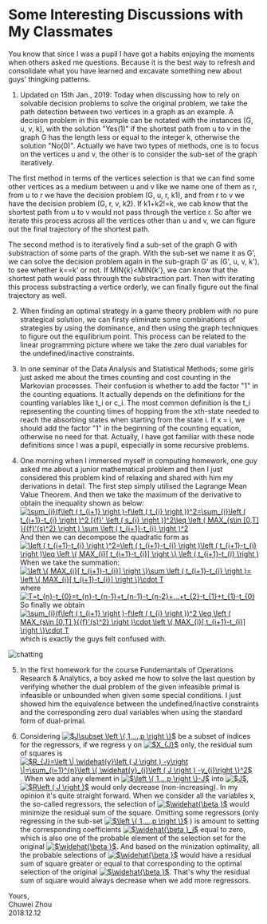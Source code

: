 # Some Interesting Discussions with My Classmates      

You know that since I was a pupil I have got a habits enjoying the moments when others asked me questions. Because it is the best way to refresh and consolidate what you have learned and excavate something new about guys' thingking patterns.        
                    
1. Updated on 15th Jan., 2019: Today when discussing how to rely on solvable decision problems to solve the original problem, we take the path detection between two vertices in a graph as an example. A decision problem in this example can be notated with the instances (G, u, v, k), with the solution "Yes(1)" if the shortest path from u to v in the graph G has the length less or equal to the integer k, otherwise the solution "No(0)". Actually we have two types of methods, one is to focus on the vertices u and v, the other is to consider the sub-set of the graph iteratively.                
                 
The first method in terms of the vertices selection is that we can find some other vertices as a medium between u and v like we name one of them as r, from u to r we have the decision problem (G, u, r, k1), and from r to v we have the decision problem (G, r, v, k2). If k1+k2!=k, we cab know that the shortest path from u to v would not pass through the vertice r. So after we iterate this process across all the vertices other than u and v, we can figure out the final trajectory of the shortest path.               
                   
The second method is to iteratively find a sub-set of the graph G with substraction of some parts of the graph. With the sub-set we name it as G', we can solve the decision problem again in the sub-graph G' as (G', u, v, k'), to see whether k==k' or not. If MIN{k}<MIN{k'}, we can know that the shortest path would pass through the substraction part. Then with iterating this process substracting a vertice orderly, we can finally figure out the final trajectory as well.                      
                    
                    
              
              
2. When finding an optimal strategy in a game theory problem with no pure strategical solution, we can firsty eliminate some combinations of strategies by using the dominance, and then using the graph techniques to figure out the equilibrium point. This process can be related to the linear programming picture where we take the zero dual variables for the undefined/inactive constraints.             
         
         
3. In one seminar of the Data Analysis and Statistical Methods, some girls just asked me about the times counting and cost counting in the Markovian processes. Their confusion is whether to add the factor "1" in the counting equations. It actually depends on the definitions for the counting variables like t_i or c_i. The most common definition is the t_i representing the counting times of hopping from the xth-state needed to reach the absorbing states when starting from the state i. If x = i, we should add the factor "1" in the beginning of the counting equation, otherwise no need for that. Actually, I have got familiar with these node definitions since I was a pupil, especially in some recursive problems.                          

                   
4. One morning when I immersed myself in computing homework, one guy asked me about a junior mathematical problem and then I just considered this problem kind of relaxing and shared with him my derivations in detail. The first step simply utilised the Lagrange Mean Value Theorem. And then we take the maximum of the derivative to obtain the inequality shown as below:                         
<a href="https://www.codecogs.com/eqnedit.php?latex=\sum_{i}(f\left&space;(&space;t_{i&plus;1}&space;\right&space;)-f\left&space;(&space;t_{i}&space;\right&space;))^2=\sum_{i}\left&space;(&space;t_{i&plus;1}-t_{i}&space;\right&space;)^2&space;[{f}'&space;\left&space;(&space;s_{i}&space;\right&space;)]^2\leq&space;\left&space;(&space;MAX_{s\in&space;[0,T]&space;}{{f}'(s)^2}&space;\right&space;)&space;\sum&space;\left&space;(&space;t_{i&plus;1}-t_{i}&space;\right&space;)^2" target="_blank"><img src="https://latex.codecogs.com/gif.latex?\sum_{i}(f\left&space;(&space;t_{i&plus;1}&space;\right&space;)-f\left&space;(&space;t_{i}&space;\right&space;))^2=\sum_{i}\left&space;(&space;t_{i&plus;1}-t_{i}&space;\right&space;)^2&space;[{f}'&space;\left&space;(&space;s_{i}&space;\right&space;)]^2\leq&space;\left&space;(&space;MAX_{s\in&space;[0,T]&space;}{{f}'(s)^2}&space;\right&space;)&space;\sum&space;\left&space;(&space;t_{i&plus;1}-t_{i}&space;\right&space;)^2" title="\sum_{i}(f\left ( t_{i+1} \right )-f\left ( t_{i} \right ))^2=\sum_{i}\left ( t_{i+1}-t_{i} \right )^2 [{f}' \left ( s_{i} \right )]^2\leq \left ( MAX_{s\in [0,T] }{{f}'(s)^2} \right ) \sum \left ( t_{i+1}-t_{i} \right )^2" /></a>                  
And then we can decompose the quadratic form as                 
<a href="https://www.codecogs.com/eqnedit.php?latex=\left&space;(&space;t_{i&plus;1}-t_{i}&space;\right&space;)^2=\left&space;(&space;t_{i&plus;1}-t_{i}&space;\right&space;)\left&space;(&space;t_{i&plus;1}-t_{i}&space;\right&space;)\leq&space;\left&space;\{&space;MAX_{i}[&space;t_{i&plus;1}-t_{i}]&space;\right&space;\}&space;\left&space;(&space;t_{i&plus;1}-t_{i}&space;\right&space;)" target="_blank"><img src="https://latex.codecogs.com/gif.latex?\left&space;(&space;t_{i&plus;1}-t_{i}&space;\right&space;)^2=\left&space;(&space;t_{i&plus;1}-t_{i}&space;\right&space;)\left&space;(&space;t_{i&plus;1}-t_{i}&space;\right&space;)\leq&space;\left&space;\{&space;MAX_{i}[&space;t_{i&plus;1}-t_{i}]&space;\right&space;\}&space;\left&space;(&space;t_{i&plus;1}-t_{i}&space;\right&space;)" title="\left ( t_{i+1}-t_{i} \right )^2=\left ( t_{i+1}-t_{i} \right )\left ( t_{i+1}-t_{i} \right )\leq \left \{ MAX_{i}[ t_{i+1}-t_{i}] \right \} \left ( t_{i+1}-t_{i} \right )" /></a>                 
When we take the summation: <a href="https://www.codecogs.com/eqnedit.php?latex=\left&space;\{&space;MAX_{i}[&space;t_{i&plus;1}-t_{i}]&space;\right&space;\}\sum&space;\left&space;(&space;t_{i&plus;1}-t_{i}&space;\right&space;)=&space;\left&space;\{&space;MAX_{i}[&space;t_{i&plus;1}-t_{i}]&space;\right&space;\}\cdot&space;T" target="_blank"><img src="https://latex.codecogs.com/gif.latex?\left&space;\{&space;MAX_{i}[&space;t_{i&plus;1}-t_{i}]&space;\right&space;\}\sum&space;\left&space;(&space;t_{i&plus;1}-t_{i}&space;\right&space;)=&space;\left&space;\{&space;MAX_{i}[&space;t_{i&plus;1}-t_{i}]&space;\right&space;\}\cdot&space;T" title="\left \{ MAX_{i}[ t_{i+1}-t_{i}] \right \}\sum \left ( t_{i+1}-t_{i} \right )= \left \{ MAX_{i}[ t_{i+1}-t_{i}] \right \}\cdot T" /></a>                      
where <a href="https://www.codecogs.com/eqnedit.php?latex=T=t_{n}-t_{0}=t_{n}-t_{n-1}&plus;t_{n-1}-t_{n-2}&plus;...&plus;t_{2}-t_{1}&plus;t_{1}-t_{0}" target="_blank"><img src="https://latex.codecogs.com/gif.latex?T=t_{n}-t_{0}=t_{n}-t_{n-1}&plus;t_{n-1}-t_{n-2}&plus;...&plus;t_{2}-t_{1}&plus;t_{1}-t_{0}" title="T=t_{n}-t_{0}=t_{n}-t_{n-1}+t_{n-1}-t_{n-2}+...+t_{2}-t_{1}+t_{1}-t_{0}" /></a>                 
So finally we obtain <a href="https://www.codecogs.com/eqnedit.php?latex=\sum_{i}(f\left&space;(&space;t_{i&plus;1}&space;\right&space;)-f\left&space;(&space;t_{i}&space;\right&space;))^2&space;\leq&space;\left&space;(&space;MAX_{s\in&space;[0,T]&space;}{{f}'(s)^2}&space;\right&space;)\cdot&space;\left&space;\{&space;MAX_{i}[&space;t_{i&plus;1}-t_{i}]&space;\right&space;\}\cdot&space;T" target="_blank"><img src="https://latex.codecogs.com/gif.latex?\sum_{i}(f\left&space;(&space;t_{i&plus;1}&space;\right&space;)-f\left&space;(&space;t_{i}&space;\right&space;))^2&space;\leq&space;\left&space;(&space;MAX_{s\in&space;[0,T]&space;}{{f}'(s)^2}&space;\right&space;)\cdot&space;\left&space;\{&space;MAX_{i}[&space;t_{i&plus;1}-t_{i}]&space;\right&space;\}\cdot&space;T" title="\sum_{i}(f\left ( t_{i+1} \right )-f\left ( t_{i} \right ))^2 \leq \left ( MAX_{s\in [0,T] }{{f}'(s)^2} \right )\cdot \left \{ MAX_{i}[ t_{i+1}-t_{i}] \right \}\cdot T" /></a>                 
which is exactly the guys felt confused with.               

![chatting](https://github.com/zhouchw5/interaction.github.io/blob/discussion-with-my-classmates/chatting%20record.png)

5. In the first homework for the course Fundemantals of Operations Research & Analytics, a boy asked me how to solve the last question by verifying whether the dual problem of the given infeasible primal is infeasible or unbounded when given some special conditions. I just showed him the equivalence between the undefined/inactive constraints and the corresponding zero dual variables when using the standard form of dual-primal.                              
                       
6. Considering 
<a href="https://www.codecogs.com/eqnedit.php?latex=$J\subset&space;\left&space;\{&space;1,...,p&space;\right&space;\}$" target="_blank"><img src="https://latex.codecogs.com/gif.latex?$J\subset&space;\left&space;\{&space;1,...,p&space;\right&space;\}$" title="$J\subset \left \{ 1,...,p \right \}$" /></a> 
be a subset of indices for the regressors, if we regress y on 
<a href="https://www.codecogs.com/eqnedit.php?latex=$X_{J}$" target="_blank"><img src="https://latex.codecogs.com/gif.latex?$X_{J}$" title="$X_{J}$" /></a> 
only, the residual sum of squares is 
<a href="https://www.codecogs.com/eqnedit.php?latex=$R_{J}=\left&space;\|&space;\widehat{y}\left&space;(&space;J&space;\right&space;)&space;-y\right&space;\|=\sum_{i=1}^{n}\left&space;\{&space;\widehat{y}_{i}\left&space;(&space;J&space;\right&space;)&space;-y_{i}\right&space;\}^2$" target="_blank"><img src="https://latex.codecogs.com/gif.latex?$R_{J}=\left&space;\|&space;\widehat{y}\left&space;(&space;J&space;\right&space;)&space;-y\right&space;\|=\sum_{i=1}^{n}\left&space;\{&space;\widehat{y}_{i}\left&space;(&space;J&space;\right&space;)&space;-y_{i}\right&space;\}^2$" title="$R_{J}=\left \| \widehat{y}\left ( J \right ) -y\right \|=\sum_{i=1}^{n}\left \{ \widehat{y}_{i}\left ( J \right ) -y_{i}\right \}^2$" /></a>. When we add any element in 
<a href="https://www.codecogs.com/eqnedit.php?latex=$\left&space;\{&space;1,..,p&space;\right&space;\}-J$" target="_blank"><img src="https://latex.codecogs.com/gif.latex?$\left&space;\{&space;1,..,p&space;\right&space;\}-J$" title="$\left \{ 1,..,p \right \}-J$" /></a> 
into 
<a href="https://www.codecogs.com/eqnedit.php?latex=$J$" target="_blank"><img src="https://latex.codecogs.com/gif.latex?$J$" title="$J$" /></a>, 
<a href="https://www.codecogs.com/eqnedit.php?latex=$R\left&space;(&space;J&space;\right&space;)$" target="_blank"><img src="https://latex.codecogs.com/gif.latex?$R\left&space;(&space;J&space;\right&space;)$" title="$R\left ( J \right )$" /></a> 
would only decrease (non-increasing). In my opinion it's quite straight forward. When we consider all the variables x, the so-called regressors, the selection of 
<a href="https://www.codecogs.com/eqnedit.php?latex=$\widehat{\beta&space;}$" target="_blank"><img src="https://latex.codecogs.com/gif.latex?$\widehat{\beta&space;}$" title="$\widehat{\beta }$" /></a> 
would minimize the residual sum of the square. Omitting some regressors (only regressing in the sub-set 
<a href="https://www.codecogs.com/eqnedit.php?latex=$\left&space;\{&space;1,...,p&space;\right&space;\}$" target="_blank"><img src="https://latex.codecogs.com/gif.latex?$\left&space;\{&space;1,...,p&space;\right&space;\}$" title="$\left \{ 1,...,p \right \}$" /></a>
) is amount to setting the corresponding coefficients 
<a href="https://www.codecogs.com/eqnedit.php?latex=$\widehat{\beta&space;}_i$" target="_blank"><img src="https://latex.codecogs.com/gif.latex?$\widehat{\beta&space;}_i$" title="$\widehat{\beta }_i$" /></a> 
equal to zero, which is also one of the probable element of the selection set for the original 
<a href="https://www.codecogs.com/eqnedit.php?latex=$\widehat{\beta&space;}$" target="_blank"><img src="https://latex.codecogs.com/gif.latex?$\widehat{\beta&space;}$" title="$\widehat{\beta }$" /></a>. 
And based on the minization optimality, all the probable selections of 
<a href="https://www.codecogs.com/eqnedit.php?latex=$\widehat{\beta&space;}$" target="_blank"><img src="https://latex.codecogs.com/gif.latex?$\widehat{\beta&space;}$" title="$\widehat{\beta }$" /></a> 
would have a residual sum of square greater or equal to that corresponding to the optimal selection of the original 
<a href="https://www.codecogs.com/eqnedit.php?latex=$\widehat{\beta&space;}$" target="_blank"><img src="https://latex.codecogs.com/gif.latex?$\widehat{\beta&space;}$" title="$\widehat{\beta }$" /></a>. That's why the residual sum of square would always decrease when we add more regressors. 




                         
                         
Yours,          
Chuwei Zhou               
2018.12.12               

                          
                          



   
   
